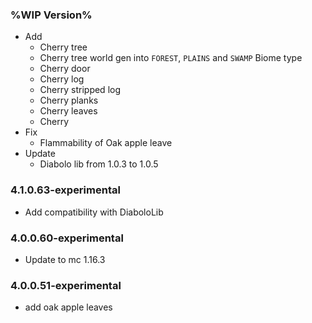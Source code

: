 ### %WIP Version%
+ Add
  + Cherry tree
  + Cherry tree world gen into `FOREST`, `PLAINS` and `SWAMP` Biome type
  + Cherry door
  + Cherry log
  + Cherry stripped log
  + Cherry planks
  + Cherry leaves
  + Cherry
+ Fix
  + Flammability of Oak apple leave
+ Update
  + Diabolo lib from 1.0.3 to 1.0.5

### 4.1.0.63-experimental
+ Add compatibility with DiaboloLib

### 4.0.0.60-experimental
+ Update to mc 1.16.3

### 4.0.0.51-experimental
+ add oak apple leaves